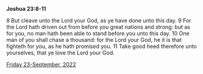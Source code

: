 **Joshua 23:8-11**

8 But cleave unto the Lord your God, as ye have done unto this day. 9 For the Lord hath driven out from before you great nations and strong: but as for you, no man hath been able to stand before you unto this day. 10 One man of you shall chase a thousand: for the Lord your God, he it is that fighteth for you, as he hath promised you. 11 Take good heed therefore unto yourselves, that ye love the Lord your God.

[Friday 23-September, 2022](https://t.me/s/daily_scripture)
